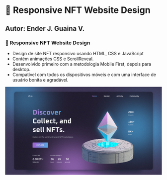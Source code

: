 # 💎 Responsive NFT Website Design
## Autor: Ender J. Guaina V.
### 💎 Responsive NFT Website Design

- Design de site NFT responsivo usando HTML, CSS e JavaScript
- Contém animações CSS e ScrollReveal.
- Desenvolvido primeiro com a metodologia Mobile First, depois para desktop.
- Compatível com todos os dispositivos móveis e com uma interface de usuário bonita e agradável.

![preview img](/preview.png)
